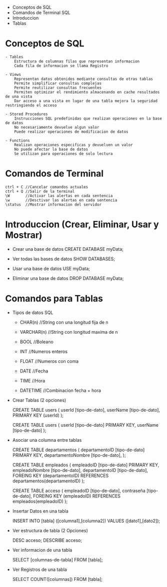 - Conceptos de SQL
- Comandos de Terminal SQL
- Introduccion
- Tablas

# Conceptos de SQL

    - Tables
        Estructura de columnas filas que representan informacion
        Cada fila de informacion se llama Registro

    - Views
        Representan datos obtenidos mediante consultas de otras tablas
        Permite simplificar consultas complejas
        Permite reutilizar consultas frecuentes
        Permiten optimizar el rendimiento almacenando en cache resultados de una vista
        Dar acceso a una vista en lugar de una tabla mejora la seguridad restringiendo el acceso

    - Stored Procedures
        Instrucciones SQL predefinidas que realizan operaciones en la base de datos
        No necesariamente devuelve algun valor
        Puede realizar operaciones de modificacion de datos

    - Functions
        Realizan operaciones especificas y devuelven un valor
        No puede afectar la base de datos
        Se utilizan para operaciones de solo lectura

# Comandos de Terminal

    ctrl + C //Cancelar comandos actuales
    ctrl + Q //Salir de la terminal
    \W       //Activar las alertas en cada sentencia
    \w       //Desctivar las alertas en cada sentencia
    \status  //Mostrar informacion del servidor

# Introduccion (Crear, Eliminar, Usar y Mostrar)

- Crear una base de datos
    CREATE DATABASE myData;

- Ver todas las bases de datos
    SHOW DATABASES;

- Usar una base de datos
    USE myData;

- Eliminar una base de datos
    DROP DATABASE myData;

# Comandos para Tablas

- Tipos de datos SQL

    - CHAR(n)    //String con una longitud fija de n
    - VARCHAR(n) //String con longitud maxima de n

    - BOOL       //Boleano

    - INT        //Numeros enteros
    - FLOAT      //Numeros con coma

    - DATE       //Fecha
    - TIME       //Hora
    - DATETIME   //Combinacion fecha + hora

- Crear Tablas (2 opciones)

    CREATE TABLE users (
        userId [tipo-de-dato],
        userName [tipo-de-dato],
        PRIMARY KEY (userId)
    );

    CREATE TABLE users (
        userId [tipo-de-dato] PRIMARY KEY,
        userName [tipo-de-dato]
    );

- Asociar una columna entre tablas

    CREATE TABLE departamentos (
        departamentoID [tipo-de-dato] PRIMARY KEY,
        departamentoNombre [tipo-de-dato],
    );

    CREATE TABLE empleados (
        empleadoID [tipo-de-dato] PRIMARY KEY,
        empleadoNombre [tipo-de-dato],
        departamentoID [tipo-de-dato],
        FOREING KEY (departamentoID) REFERENCES departamentos(departamentoID)
    );

    CREATE TABLE acceso (
        empleadoID [tipo-de-dato],
        contraseña [tipo-de-dato],
        FOREING KEY (empleadoID) REFERENCES empleados(empleadoID)
    );

- Insertar Datos en una tabla

    INSERT INTO [tabla] ([columna1],[columna2])
    VALUES ([dato1],[dato2]);

- Ver estructura de tabla (2 Opciones)

    DESC acceso;
    DESCRIBE acceso;

- Ver informacion de una tabla

    SELECT [columnas-de-tabla] FROM [tabla];

- Ver Registros de una tabla

    SELECT COUNT([columnas]) FROM [tabla];